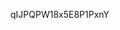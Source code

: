 































































































qIJPQPW18x5E8P1PxnY
